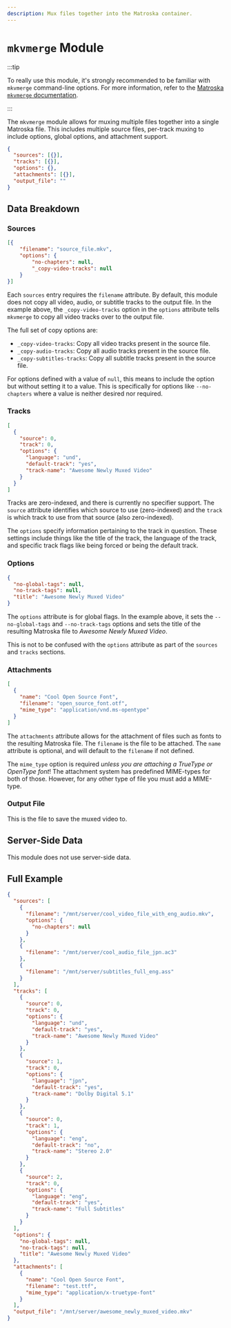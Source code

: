 ```yaml
---
description: Mux files together into the Matroska container.
---
```


# `mkvmerge` Module

:::tip

To really use this module, it's strongly recommended to be familiar with `mkvmerge` command-line options.  For more information, refer to the [Matroska `mkvmerge` documentation](https://mkvtoolnix.download/doc/mkvmerge.html).

:::

The `mkvmerge` module allows for muxing multiple files together into a single Matroska file.  This includes multiple source files, per-track muxing to include options, global options, and attachment support.

```json title="Task Skeleton"
{
  "sources": [{}],
  "tracks": [{}],
  "options": {},
  "attachments": [{}],
  "output_file": ""
}
```

## Data Breakdown

### Sources

```json
[{
    "filename": "source_file.mkv",
    "options": {
        "no-chapters": null,
        "_copy-video-tracks": null
    }
}]
```

Each `sources` entry requires the `filename` attribute.  By default, this module does not copy all video, audio, or subtitle tracks to the output file.  In the example above, the `_copy-video-tracks` option in the `options` attribute tells `mkvmerge` to copy all video tracks over to the output file.  

The full set of copy options are:
- `_copy-video-tracks`: Copy all video tracks present in the source file.
- `_copy-audio-tracks`: Copy all audio tracks present in the source file.
- `_copy-subtitles-tracks`: Copy all subtitle tracks present in the source file.

For options defined with a value of `null`, this means to include the option but without setting it to a value.  This is specifically for options like `--no-chapters` where a value is neither desired nor required.

### Tracks

```json
[
  {
    "source": 0,
    "track": 0,
    "options": {
      "language": "und",
      "default-track": "yes",
      "track-name": "Awesome Newly Muxed Video"
    }
  }
]
```

Tracks are zero-indexed, and there is currently no specifier support.  The `source` attribute identifies which source to use (zero-indexed) and the `track` is which track to use from that source (also zero-indexed).

The `options` specify information pertaining to the track in question.  These settings include things like the title of the track, the language of the track, and specific track flags like being forced or being the default track.

### Options

```json
{
  "no-global-tags": null,
  "no-track-tags": null,
  "title": "Awesome Newly Muxed Video"
}
```

The `options` attribute is for global flags.  In the example above, it sets the `--no-global-tags` and `--no-track-tags` options and sets the title of the resulting Matroska file to _Awesome Newly Muxed Video_.

This is not to be confused with the `options` attribute as part of the `sources` and `tracks` sections.

### Attachments

```json
[
  {
    "name": "Cool Open Source Font",
    "filename": "open_source_font.otf",
    "mime_type": "application/vnd.ms-opentype"
  }
]
```

The `attachments` attribute allows for the attachment of files such as fonts to the resulting Matroska file.  The `filename` is the file to be attached.  The `name` attribute is optional, and will default to the `filename` if not defined.

The `mime_type` option is required _unless you are attaching a TrueType or OpenType font_!  The attachment system has predefined MIME-types for both of those.  However, for any other type of file you must add a MIME-type.

### Output File

This is the file to save the muxed video to.

## Server-Side Data

This module does not use server-side data.

## Full Example

```json
{
  "sources": [
    {
      "filename": "/mnt/server/cool_video_file_with_eng_audio.mkv",
      "options": {
        "no-chapters": null
      }
    },
    {
      "filename": "/mnt/server/cool_audio_file_jpn.ac3"
    },
    {
      "filename": "/mnt/server/subtitles_full_eng.ass"
    }    
  ],
  "tracks": [
    {
      "source": 0,
      "track": 0,
      "options": {
        "language": "und",
        "default-track": "yes",
        "track-name": "Awesome Newly Muxed Video"
      }
    },
    {
      "source": 1,
      "track": 0,
      "options": {
        "language": "jpn",
        "default-track": "yes",
        "track-name": "Dolby Digital 5.1"
      }
    },
    {
      "source": 0,
      "track": 1,
      "options": {
        "language": "eng",
        "default-track": "no",
        "track-name": "Stereo 2.0"
      }
    },
    {
      "source": 2,
      "track": 0,
      "options": {
        "language": "eng",
        "default-track": "yes",
        "track-name": "Full Subtitles"
      }
    }
  ],
  "options": {
    "no-global-tags": null,
    "no-track-tags": null,
    "title": "Awesome Newly Muxed Video"
  },
  "attachments": [
    {
      "name": "Cool Open Source Font",
      "filename": "test.ttf",
      "mime_type": "application/x-truetype-font"
    }
  ],
  "output_file": "/mnt/server/awesome_newly_muxed_video.mkv"
}
```